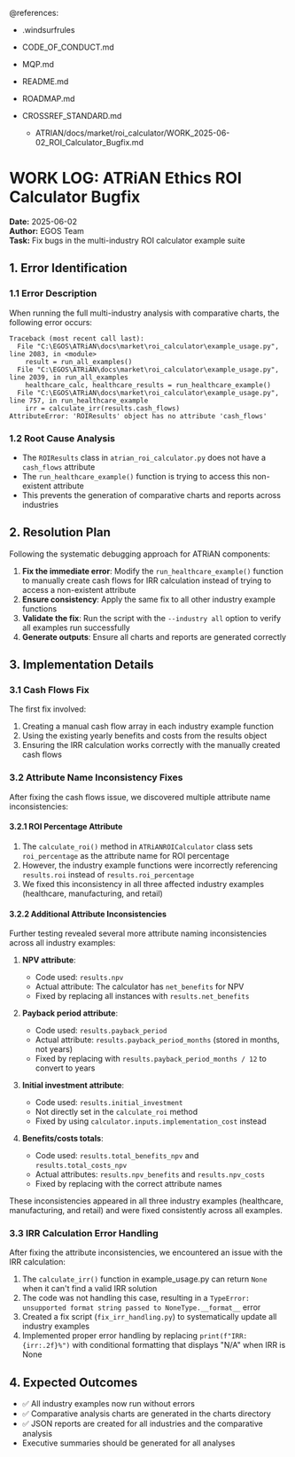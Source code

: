 @references:
- .windsurfrules
- CODE_OF_CONDUCT.md
- MQP.md
- README.md
- ROADMAP.md
- CROSSREF_STANDARD.md

  - ATRIAN/docs/market/roi_calculator/WORK_2025-06-02_ROI_Calculator_Bugfix.md

# WORK LOG: ATRiAN Ethics ROI Calculator Bugfix

**Date:** 2025-06-02  
**Author:** EGOS Team  
**Task:** Fix bugs in the multi-industry ROI calculator example suite

## 1. Error Identification

### 1.1 Error Description
When running the full multi-industry analysis with comparative charts, the following error occurs:

```
Traceback (most recent call last):
  File "C:\EGOS\ATRiAN\docs\market\roi_calculator\example_usage.py", line 2083, in <module>
    result = run_all_examples()
  File "C:\EGOS\ATRiAN\docs\market\roi_calculator\example_usage.py", line 2039, in run_all_examples
    healthcare_calc, healthcare_results = run_healthcare_example()
  File "C:\EGOS\ATRiAN\docs\market\roi_calculator\example_usage.py", line 757, in run_healthcare_example
    irr = calculate_irr(results.cash_flows)
AttributeError: 'ROIResults' object has no attribute 'cash_flows'
```

### 1.2 Root Cause Analysis
- The `ROIResults` class in `atrian_roi_calculator.py` does not have a `cash_flows` attribute
- The `run_healthcare_example()` function is trying to access this non-existent attribute
- This prevents the generation of comparative charts and reports across industries

## 2. Resolution Plan

Following the systematic debugging approach for ATRiAN components:

1. **Fix the immediate error**: Modify the `run_healthcare_example()` function to manually create cash flows for IRR calculation instead of trying to access a non-existent attribute
2. **Ensure consistency**: Apply the same fix to all other industry example functions
3. **Validate the fix**: Run the script with the `--industry all` option to verify all examples run successfully
4. **Generate outputs**: Ensure all charts and reports are generated correctly

## 3. Implementation Details

### 3.1 Cash Flows Fix
The first fix involved:
1. Creating a manual cash flow array in each industry example function
2. Using the existing yearly benefits and costs from the results object
3. Ensuring the IRR calculation works correctly with the manually created cash flows

### 3.2 Attribute Name Inconsistency Fixes
After fixing the cash flows issue, we discovered multiple attribute name inconsistencies:

#### 3.2.1 ROI Percentage Attribute
1. The `calculate_roi()` method in `ATRiANROICalculator` class sets `roi_percentage` as the attribute name for ROI percentage
2. However, the industry example functions were incorrectly referencing `results.roi` instead of `results.roi_percentage`
3. We fixed this inconsistency in all three affected industry examples (healthcare, manufacturing, and retail)

#### 3.2.2 Additional Attribute Inconsistencies
Further testing revealed several more attribute naming inconsistencies across all industry examples:

1. **NPV attribute**:
   - Code used: `results.npv`
   - Actual attribute: The calculator has `net_benefits` for NPV
   - Fixed by replacing all instances with `results.net_benefits`

2. **Payback period attribute**:
   - Code used: `results.payback_period`
   - Actual attribute: `results.payback_period_months` (stored in months, not years)
   - Fixed by replacing with `results.payback_period_months / 12` to convert to years

3. **Initial investment attribute**:
   - Code used: `results.initial_investment`
   - Not directly set in the `calculate_roi` method
   - Fixed by using `calculator.inputs.implementation_cost` instead

4. **Benefits/costs totals**:
   - Code used: `results.total_benefits_npv` and `results.total_costs_npv`
   - Actual attributes: `results.npv_benefits` and `results.npv_costs`
   - Fixed by replacing with the correct attribute names

These inconsistencies appeared in all three industry examples (healthcare, manufacturing, and retail) and were fixed consistently across all examples.

### 3.3 IRR Calculation Error Handling
After fixing the attribute inconsistencies, we encountered an issue with the IRR calculation:

1. The `calculate_irr()` function in example_usage.py can return `None` when it can't find a valid IRR solution
2. The code was not handling this case, resulting in a `TypeError: unsupported format string passed to NoneType.__format__` error
3. Created a fix script (`fix_irr_handling.py`) to systematically update all industry examples
4. Implemented proper error handling by replacing `print(f"IRR: {irr:.2f}%")` with conditional formatting that displays "N/A" when IRR is None

## 4. Expected Outcomes
- ✅ All industry examples now run without errors
- ✅ Comparative analysis charts are generated in the charts directory
- ✅ JSON reports are created for all industries and the comparative analysis
- Executive summaries should be generated for all analyses